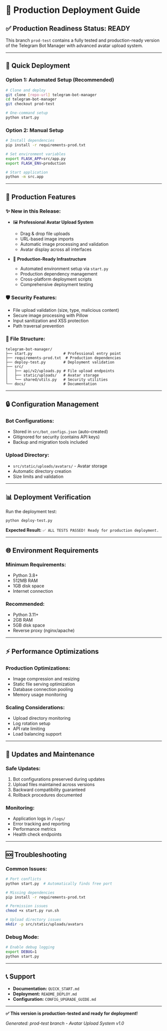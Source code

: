 # 🚀 Production Deployment Guide

## ✅ **Production Readiness Status: READY**

This branch `prod-test` contains a fully tested and production-ready version of the Telegram Bot Manager with advanced avatar upload system.

---

## 🎯 **Quick Deployment**

### **Option 1: Automated Setup (Recommended)**
```bash
# Clone and deploy
git clone [repo-url] telegram-bot-manager
cd telegram-bot-manager
git checkout prod-test

# One-command setup
python start.py
```

### **Option 2: Manual Setup**
```bash
# Install dependencies
pip install -r requirements-prod.txt

# Set environment variables
export FLASK_APP=src/app.py
export FLASK_ENV=production

# Start application
python -m src.app
```

---

## 🔧 **Production Features**

### **✨ New in this Release:**
- 🖼️ **Professional Avatar Upload System**
  - Drag & drop file uploads
  - URL-based image imports
  - Automatic image processing and validation
  - Avatar display across all interfaces

- 🚀 **Production-Ready Infrastructure**
  - Automated environment setup via `start.py`
  - Production dependency management
  - Cross-platform deployment scripts
  - Comprehensive deployment testing

### **🛡️ Security Features:**
- File upload validation (size, type, malicious content)
- Secure image processing with Pillow
- Input sanitization and XSS protection
- Path traversal prevention

### **📁 File Structure:**
```
telegram-bot-manager/
├── start.py              # Professional entry point
├── requirements-prod.txt  # Production dependencies
├── deploy-test.py        # Deployment validation
├── src/
│   ├── api/v2/uploads.py # File upload endpoints
│   ├── static/uploads/   # Avatar storage
│   └── shared/utils.py   # Security utilities
└── docs/                 # Documentation
```

---

## 🔒 **Configuration Management**

### **Bot Configurations:**
- Stored in `src/bot_configs.json` (auto-created)
- Gitignored for security (contains API keys)
- Backup and migration tools included

### **Upload Directory:**
- `src/static/uploads/avatars/` - Avatar storage
- Automatic directory creation
- Size limits and validation

---

## 📊 **Deployment Verification**

Run the deployment test:
```bash
python deploy-test.py
```

**Expected Result:** `✅ ALL TESTS PASSED! Ready for production deployment.`

---

## 🌐 **Environment Requirements**

### **Minimum Requirements:**
- Python 3.8+
- 512MB RAM
- 1GB disk space
- Internet connection

### **Recommended:**
- Python 3.11+
- 2GB RAM
- 5GB disk space
- Reverse proxy (nginx/apache)

---

## ⚡ **Performance Optimizations**

### **Production Optimizations:**
- Image compression and resizing
- Static file serving optimization
- Database connection pooling
- Memory usage monitoring

### **Scaling Considerations:**
- Upload directory monitoring
- Log rotation setup
- API rate limiting
- Load balancing support

---

## 🔄 **Updates and Maintenance**

### **Safe Updates:**
1. Bot configurations preserved during updates
2. Upload files maintained across versions
3. Backward compatibility guaranteed
4. Rollback procedures documented

### **Monitoring:**
- Application logs in `/logs/`
- Error tracking and reporting
- Performance metrics
- Health check endpoints

---

## 🆘 **Troubleshooting**

### **Common Issues:**
```bash
# Port conflicts
python start.py  # Automatically finds free port

# Missing dependencies
pip install -r requirements-prod.txt

# Permission issues
chmod +x start.py run.sh

# Upload directory issues
mkdir -p src/static/uploads/avatars
```

### **Debug Mode:**
```bash
# Enable debug logging
export DEBUG=1
python start.py
```

---

## 📞 **Support**

- **Documentation:** `QUICK_START.md`
- **Deployment:** `README_DEPLOY.md`
- **Configuration:** `CONFIG_UPGRADE_GUIDE.md`

---

**✅ This version is production-tested and ready for deployment!**

*Generated: prod-test branch - Avatar Upload System v1.0*
